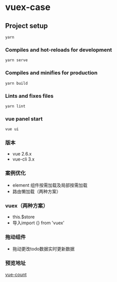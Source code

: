 # vuex-case

## Project setup
```
yarn
```

### Compiles and hot-reloads for development
```
yarn serve
```

### Compiles and minifies for production
```
yarn build
```

### Lints and fixes files
```
yarn lint
```

### vue panel start
```
vue ui
```

### 版本
- vue 2.6.x
- vue-cli 3.x

### 案例优化
+ element 组件按需加载及局部按需加载
+ 路由懒加载（两种方案）

### vuex（两种方案）
+ this.$store
+ 导入import {} from 'vuex'

### 拖动组件
+ 拖动更改todo数据实时更新数据

### 预览地址
[vue-count](http://13s.top/demo/vuex-case)
